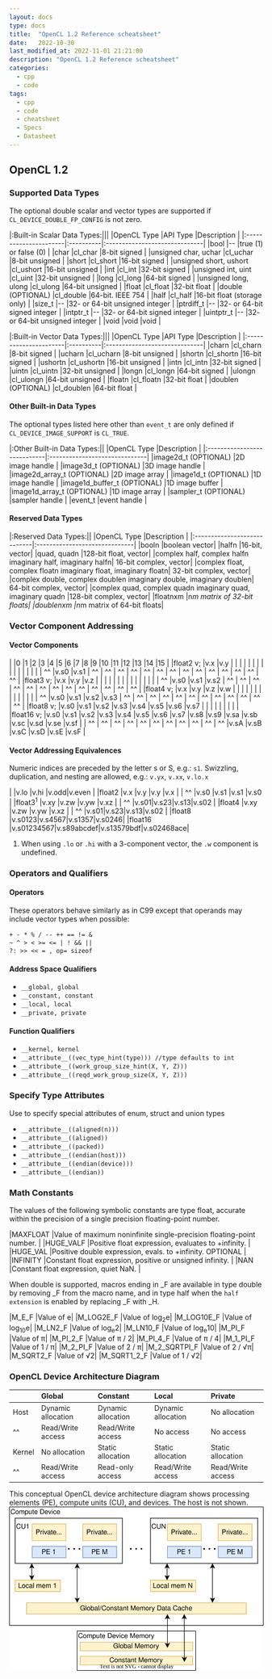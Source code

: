 ```yaml
---
layout: docs
type: docs
title:  "OpenCL 1.2 Reference scheatsheet"
date:   2022-10-30
last_modified_at: 2022-11-01 21:21:00
description: "OpenCL 1.2 Reference scheatsheet"
categories:
  - cpp
  - code
tags:
  - cpp
  - code
  - cheatsheet
  - Specs
  - Datasheet
---
```


## OpenCL 1.2
### Supported Data Types
The optional double scalar and vector types are supported if ``CL_DEVICE_DOUBLE_FP_CONFIG`` is not zero.

|:Built-in Scalar Data Types:|||
|OpenCL Type            |API Type   |Description                    |
|:----------------------|:----------|:------------------------------|
|bool                   |--         |true (1) or false (0)          |
|char                   |cl_char    |8-bit signed                   |
|unsigned char, uchar   |cl_uchar   |8-bit unsigned                 |
|short                  |cl_short   |16-bit signed                  |
|unsigned short, ushort |cl_ushort  |16-bit unsigned                |
|int                    |cl_int     |32-bit signed                  |
|unsigned int, uint     |cl_uint    |32-bit unsigned                |
|long                   |cl_long    |64-bit signed                  |
|unsigned long, ulong   |cl_ulong   |64-bit unsigned                |
|float                  |cl_float   |32-bit float                   |
|double (OPTIONAL)      |cl_double  |64-bit. IEEE 754               |
|half                   |cl_half    |16-bit float (storage only)    |
|size_t                 |--         |32- or 64-bit unsigned integer |
|ptrdiff_t              |--         |32- or 64-bit signed integer   |
|intptr_t               |--         |32- or 64-bit signed integer   |
|uintptr_t              |--         |32- or 64-bit unsigned integer |
|void                   |void       |void                           |

|:Built-in Vector Data Types:|||
|OpenCL Type            |API Type   |Description                    |
|:----------------------|:----------|:------------------------------|
|charn                  |cl_charn   |8-bit signed                   |
|ucharn                 |cl_ucharn  |8-bit unsigned                 |
|shortn                 |cl_shortn  |16-bit signed                  |
|ushortn                |cl_ushortn |16-bit unsigned                |
|intn                   |cl_intn    |32-bit signed                  |
|uintn                  |cl_uintn   |32-bit unsigned                |
|longn                  |cl_longn   |64-bit signed                  |
|ulongn                 |cl_ulongn  |64-bit unsigned                |
|floatn                 |cl_floatn  |32-bit float                   |
|doublen (OPTIONAL)     |cl_doublen |64-bit float                   |

#### Other Built-in Data Types
The optional types listed here other than ``event_t`` are only defined if ``CL_DEVICE_IMAGE_SUPPORT`` is ``CL_TRUE``.

|:Other Built-in Data Types:||
|OpenCL Type                  |Description                    |
|:----------------------------|:------------------------------|
|image2d_t (OPTIONAL)         |2D image handle                |
|image3d_t (OPTIONAL)         |3D image handle                |
|image2d_array_t (OPTIONAL)   |2D image array                 |
|image1d_t (OPTIONAL)         |1D image handle                |
|image1d_buffer_t (OPTIONAL)  |1D image buffer                |
|image1d_array_t (OPTIONAL)   |1D image array                 |
|sampler_t (OPTIONAL)         |sampler handle                 |
|event_t                      |event handle                   |

#### Reserved Data Types

|:Reserved Data Types:||
|OpenCL Type                  |Description                    |
|:----------------------------|:------------------------------|
|booln |boolean vector|
|halfn |16-bit, vector|
|quad, quadn |128-bit float, vector|
|complex half, complex halfn imaginary half, imaginary halfn| 16-bit complex, vector|
|complex float, complex floatn imaginary float, imaginary floatn| 32-bit complex, vector|
|complex double, complex doublen imaginary double, imaginary doublen| 64-bit complex, vector|
|complex quad, complex quadn imaginary quad, imaginary quadn |128-bit complex, vector|
|floatnxm |n*m matrix of 32-bit floats|
|doublenxm |n*m matrix of 64-bit floats|

### Vector Component Addressing
#### Vector Components

|           |0    |1    |2    |3    |4    |5    |6    |7    |8    |9    |10   |11   |12   |13   |14   |15   |
|float2 v;  |v.x  |v.y  |     |     |     |     |     |     |     |     |     |     |     |     |     |     |
| ^^        |v.s0 |v.s1 | ^^  | ^^  | ^^  | ^^  | ^^  | ^^  | ^^  | ^^  | ^^  | ^^  | ^^  | ^^  | ^^  | ^^  |
|float3 v;  |v.x  |v.y  |v.z  |     |     |     |     |     |     |     |     |     |     |     |     |     |
| ^^        |v.s0 |v.s1 |v.s2 | ^^  | ^^  | ^^  | ^^  | ^^  | ^^  | ^^  | ^^  | ^^  | ^^  | ^^  | ^^  | ^^  |
|float4 v;  |v.x  |v.y  |v.z  |v.w  |     |     |     |     |     |     |     |     |     |     |     |     |
| ^^        |v.s0 |v.s1 |v.s2 |v.s3 | ^^  | ^^  | ^^  | ^^  | ^^  | ^^  | ^^  | ^^  | ^^  | ^^  | ^^  | ^^  |
|float8 v;  |v.s0 |v.s1 |v.s2 |v.s3 |v.s4 |v.s5 |v.s6 |v.s7 |     |     |     |     |     |     |     |     |
|float16 v; |v.s0 |v.s1 |v.s2 |v.s3 |v.s4 |v.s5 |v.s6 |v.s7 |v.s8 |v.s9 |v.sa |v.sb |v.sc |v.sd |v.se |v.sf |
| ^^        | ^^  | ^^  | ^^  | ^^  | ^^  | ^^  | ^^  | ^^  | ^^  | ^^  |v.sA |v.sB |v.sC |v.sD |v.sE |v.sF |

#### Vector Addressing Equivalences
Numeric indices are preceded by the letter s or S, e.g.: ``s1``.
Swizzling, duplication, and nesting are allowed, e.g.: ``v.yx``, ``v.xx``, ``v.lo.x``

|                   |v.lo |v.hi |v.odd|v.even |
|float2             |v.x  |v.y  |v.y  |v.x    |
| ^^                |v.s0 |v.s1 |v.s1 |v.s0   |
|float3<sup>1</sup> |v.xy |v.zw |v.yw |v.xz   |
| ^^                |v.s01|v.s23|v.s13|v.s02  |
|float4             |v.xy |v.zw |v.yw |v.xz   |
| ^^                |v.s01|v.s23|v.s13|v.s02  |
|float8             |v.s0123|v.s4567|v.s1357|v.s0246|
|float16            |v.s01234567|v.s89abcdef|v.s13579bdf|v.s02468ace|

1. When using ``.lo`` or ``.hi`` with a 3-component vector, the ``.w`` component is undefined.

### Operators and Qualifiers
#### Operators
These operators behave similarly as in C99 except that
operands may include vector types when possible:
```text
+ - * % / -- ++ == != &
~ ^ > < >= <= | ! && ||
?: >> << = , op= sizeof
```

#### Address Space Qualifiers
* ``__global, global``
* ``__constant, constant``
* ``__local, local``
* ``__private, private``

#### Function Qualifiers
* ``__kernel, kernel``
* ``__attribute__((vec_type_hint(type))) //type defaults to int``
* ``__attribute__((work_group_size_hint(X, Y, Z)))``
* ``__attribute__((reqd_work_group_size(X, Y, Z)))``

### Specify Type Attributes
Use to specify special attributes of enum, struct and union types
* ``__attribute__((aligned(n)))``
* ``__attribute__((aligned))``
* ``__attribute__((packed))``
* ``__attribute__((endian(host)))``
* ``__attribute__((endian(device)))``
* ``__attribute__((endian))``

### Math Constants
The values of the following symbolic
constants are type float, accurate within
the precision of a single precision
floating-point number. 

|MAXFLOAT   |Value of maximum noninfinite single-precision floating-point number. |
|HUGE_VALF  |Positive float expression, evaluates to +infinity.                   |
|HUGE_VAL   |Positive double expression, evals. to +infinity. OPTIONAL            |
|INFINITY   |Constant float expression, positive or unsigned infinity.            |
|NAN        |Constant float expression, quiet NaN.                                |

When double is supported, macros
ending in _F are available in type double
by removing _F from the macro name,
and in type half when the ``half extension``
is enabled by replacing _F with _H.

|M_E_F        |Value of e|
|M_LOG2E_F    |Value of log<sub>2</sub>e|
|M_LOG10E_F   |Value of log<sub>10</sub>e|
|M_LN2_F      |Value of log<sub>e</sub>2|
|M_LN10_F     |Value of log<sub>e</sub>10|
|M_PI_F       |Value of π|
|M_PI_2_F     |Value of π / 2|
|M_PI_4_F     |Value of π / 4|
|M_1_PI_F     |Value of 1 / π|
|M_2_PI_F     |Value of 2 / π|
|M_2_SQRTPI_F |Value of 2 / √π|
|M_SQRT2_F    |Value of √2|
|M_SQRT1_2_F  |Value of 1 / √2|

### OpenCL Device Architecture Diagram

|      |Global|Constant|Local|Private|
|:-----|:----|:--------|:----|:------|
|Host  |Dynamic allocation|Dynamic allocation|Dynamic allocation|No allocation|
| ^^   |Read/Write access|Read/Write access|No access|No access|
|Kernel|No allocation|Static allocation|Static allocation|Static allocation|
| ^^   |Read/Write access|Read-only access|Read/Write access|Read/Write access|

This conceptual OpenCL device architecture diagram shows processing elements (PE), compute units (CU), and devices. The host is not shown.
![OpenCL 1.2 Device Architecture Diagram](/assets/svg/cpp/opencl/opencl_1_2_device_architecture_diagram.svg "OpenCL 1.2 Device Architecture Diagram")

